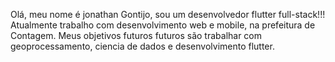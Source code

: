 Olá, meu nome é jonathan Gontijo, sou um desenvolvedor flutter full-stack!!!
Atualmente trabalho com desenvolvimento web e mobile, na prefeitura de Contagem.
Meus objetivos futuros futuros são trabalhar com geoprocessamento, ciencia de dados e desenvolvimento flutter.
